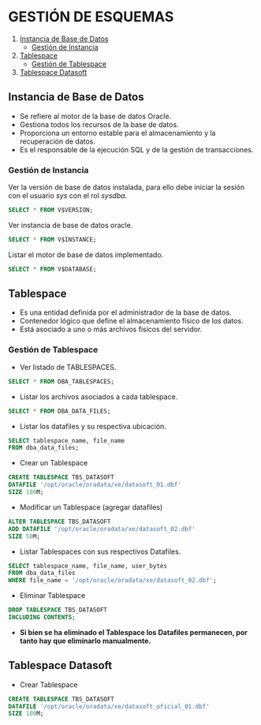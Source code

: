 # GESTIÓN DE ESQUEMAS

1. [Instancia de Base de Datos](#instancia-de-base-de-datos)
    * [Gestión de Instancia](#gestión-de-instancia)
2. [Tablespace](#tablespace)
    * [Gestión de Tablespace](#gestión-de-tablespace)
3. [Tablespace Datasoft](#tablespace-datasoft)

## <a name="instancia">Instancia de Base de Datos</a>

* Se refiere al motor de la base de datos Oracle.
* Gestiona todos los recursos de la base de datos.
* Proporciona un entorno estable para el almacenamiento y la recuperación de datos.
* Es el responsable de la ejecución SQL y de la gestión de transacciones.

### <a name="gestion-instancia">Gestión de Instancia</a>

Ver la versión de base de datos instalada, para ello debe iniciar la sesión con el usuario *sys* con el rol *sysdba*.
````SQL
SELECT * FROM V$VERSION;
````

Ver instancia de base de datos oracle.
````SQL
SELECT * FROM V$INSTANCE;
````

Listar el motor de base de datos implementado.
````SQL
SELECT * FROM V$DATABASE;
````

## <a name="tablespace">Tablespace</a>

* Es una entidad definida por el administrador de la base de datos.
* Contenedor lógico que define el almacenamiento físico de los datos.
* Está asociado a uno o más archivos físicos del servidor.

### <a name="gestion-de-tablespace">Gestión de Tablespace</a>

* Ver listado de TABLESPACES.
````SQL
SELECT * FROM DBA_TABLESPACES;
````

* Listar los archivos asociados a cada tablespace.
````SQL
SELECT * FROM DBA_DATA_FILES;
````

* Listar los datafiles y su respectiva ubicación.
````SQL
SELECT tablespace_name, file_name
FROM dba_data_files;
````

* Crear un Tablespace
````SQL
CREATE TABLESPACE TBS_DATASOFT 
DATAFILE '/opt/oracle/oradata/xe/datasoft_01.dbf' 
SIZE 100M;
````

* Modificar un Tablespace (agregar datafiles)
````SQL
ALTER TABLESPACE TBS_DATASOFT
ADD DATAFILE '/opt/oracle/oradata/xe/datasoft_02.dbf'
SIZE 50M;
````

* Listar Tablespaces con sus respectivos Datafiles.
````SQL
SELECT tablespace_name, file_name, user_bytes
FROM dba_data_files
WHERE file_name = '/opt/oracle/oradata/xe/datasoft_02.dbf';
````

* Eliminar Tablespace
````SQL
DROP TABLESPACE TBS_DATASOFT
INCLUDING CONTENTS;
````

* **Si bien se ha eliminado el Tablespace los Datafiles permanecen, por tanto hay que eliminarlo manualmente.**

## <a name="tablespace-datasoft">Tablespace Datasoft</a>

* Crear Tablespace
````SQL
CREATE TABLESPACE TBS_DATASOFT 
DATAFILE '/opt/oracle/oradata/xe/datasoft_oficial_01.dbf' 
SIZE 100M;
````


